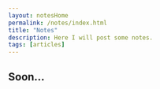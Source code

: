 ```yaml
---
layout: notesHome
permalink: /notes/index.html
title: "Notes"
description: Here I will post some notes. 
tags: [articles]
---
```


## Soon...
